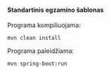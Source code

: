
#### Standartinis egzamino šablonas

Programa kompiliuojama:

```
mvn clean install
```

Programa paleidžiama:

```
mvn spring-boot:run
```

